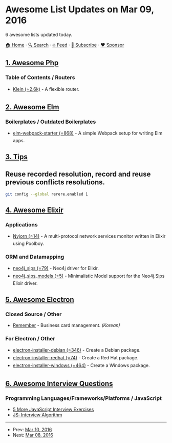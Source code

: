 # Awesome List Updates on Mar 09, 2016

6 awesome lists updated today.

[🏠 Home](/README.md) · [🔍 Search](https://www.trackawesomelist.com/search/) · [🔥 Feed](https://www.trackawesomelist.com/rss.xml) · [📮 Subscribe](https://trackawesomelist.us17.list-manage.com/subscribe?u=d2f0117aa829c83a63ec63c2f&id=36a103854c) · [❤️  Sponsor](https://github.com/sponsors/theowenyoung)



## [1. Awesome Php](/content/ziadoz/awesome-php/README.md)

### Table of Contents / Routers

*   [Klein (⭐2.6k)](https://github.com/klein/klein.php) - A flexible router.

## [2. Awesome Elm](/content/sporto/awesome-elm/README.md)

### Boilerplates / Outdated Boilerplates

*   [elm-webpack-starter (⭐868)](https://github.com/moarwick/elm-webpack-starter) - A simple Webpack setup for writing Elm apps.

## [3. Tips](/content/git-tips/tips/README.md)

## Reuse recorded resolution, record and reuse previous conflicts resolutions.

```sh
git config --global rerere.enabled 1
```

## [4. Awesome Elixir](/content/h4cc/awesome-elixir/README.md)

### Applications

*   [Nvjorn (⭐14)](https://github.com/tchoutri/Nvjorn) - A multi-protocol network services monitor written in Elixir using Poolboy.

### ORM and Datamapping

*   [neo4j\_sips (⭐79)](https://github.com/florinpatrascu/neo4j_sips) - Neo4j driver for Elixir.
*   [neo4j\_sips\_models (⭐5)](https://github.com/florinpatrascu/neo4j_sips_models) - Minimalistic Model support for the Neo4j.Sips Elixir driver.

## [5. Awesome Electron](/content/sindresorhus/awesome-electron/README.md)

### Closed Source / Other

*   [Remember](https://rememberapp.co.kr) - Business card management. *(Korean)*

### For Electron / Other

*   [electron-installer-debian (⭐346)](https://github.com/unindented/electron-installer-debian) - Create a Debian package.
*   [electron-installer-redhat (⭐74)](https://github.com/unindented/electron-installer-redhat) - Create a Red Hat package.
*   [electron-installer-windows (⭐464)](https://github.com/unindented/electron-installer-windows) - Create a Windows package.

## [6. Awesome Interview Questions](/content/DopplerHQ/awesome-interview-questions/README.md)

### Programming Languages/Frameworks/Platforms / JavaScript

*   [5 More JavaScript Interview Exercises](http://www.sitepoint.com/5-javascript-interview-exercises/)
*   [JS: Interview Algorithm](http://thatjsdude.com/interview/js1.html)

---

- Prev: [Mar 10, 2016](/content/2016/03/10/README.md)
- Next: [Mar 08, 2016](/content/2016/03/08/README.md)